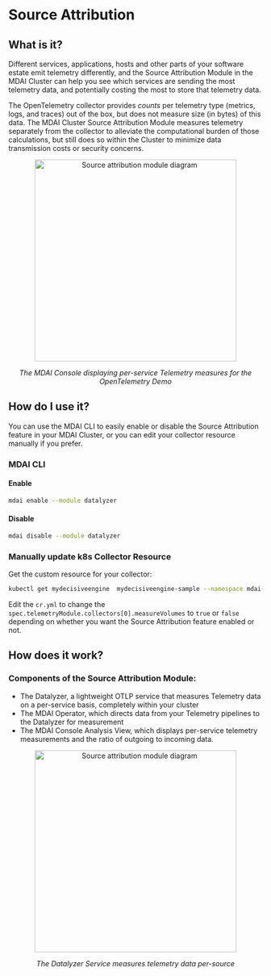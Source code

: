 # Source Attribution

<!-- toc -->

## What is it?

Different services, applications, hosts and other parts of your software estate emit telemetry differently, and the Source Attribution Module in the MDAI Cluster can help you see which services are sending the most telemetry data, and potentially costing the most to store that telemetry data.

The OpenTelemetry collector provides _counts_ per telemetry type (metrics, logs, and traces) out of the box, but does not measure size (in bytes) of this data. The MDAI Cluster Source Attribution Module measures telemetry separately from the collector to alleviate the computational burden of those calculations, but still does so within the Cluster to minimize data transmission costs or security concerns.

<div  style="text-align: center;">
  <a href="../../media/service-attribution-screenshot.png" style="cursor: zoom-in;">
    <img style="width: 400px;" src="../../media/service-attribution-screenshot.png" alt="Source attribution module diagram" />
  </a>
</div>
<p style="text-align: center;">
  <em>The MDAI Console displaying per-service Telemetry measures for the OpenTelemetry Demo</em>
</p>

## How do I use it?

You can use the MDAI CLI to easily enable or disable the Source Attribution feature in your MDAI Cluster, or you can edit your collector resource manually if you prefer.

### MDAI CLI

#### Enable

```sh
mdai enable --module datalyzer
```

#### Disable

```sh
mdai disable --module datalyzer
```

### Manually update k8s Collector Resource

Get the custom resource for your collector:

```sh
kubectl get mydecisiveengine  mydecisiveengine-sample --namespace mdai-otel-nucleus -o yaml > cr.yml
```

Edit the `cr.yml` to change the `spec.telemetryModule.collectors[0].measureVolumes` to `true` or `false` depending on whether you want the Source Attribution feature enabled or not.

## How does it work?

### Components of the Source Attribution Module:

- The Datalyzer, a lightweight OTLP service that measures Telemetry data on a per-service basis, completely within your cluster
- The MDAI Operator, which directs data from your Telemetry pipelines to the Datalyzer for measurement
- The MDAI Console Analysis View, which displays per-service telemetry measurements and the ratio of outgoing to incoming data.

<div  style="text-align: center;">
  <a href="../../media/service-attribution.png" style="cursor: zoom-in;">
    <img style="width: 400px;" src="../../media/service-attribution.png" alt="Source attribution module diagram" />
  </a>
</div>
<p style="text-align: center;">
  <em>The Datalyzer Service measures telemetry data per-source</em>
</p>